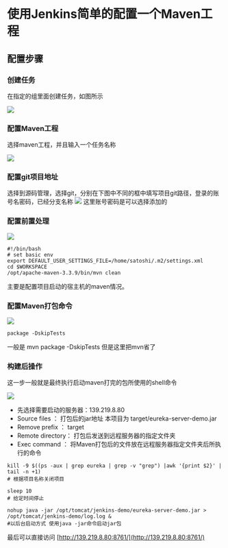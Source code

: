 # 使用Jenkins简单的配置一个Maven工程

## 配置步骤

### 创建任务

在指定的组里面创建任务，如图所示

![](https://image.ibb.co/b4X3t0/1540179026915.jpg)

### 配置Maven工程

选择maven工程，并且输入一个任务名称

![](https://image.ibb.co/e0Jwff/WX20181022-114048.png)

### 配置git项目地址

选择到源码管理，选择git，分别在下图中不同的框中填写项目git路径，登录的账号名密码，已经分支名称
![](https://image.ibb.co/h6nLqf/WX20181022-130956.png)
这里账号密码是可以选择添加的


### 配置前置处理

![](https://image.ibb.co/hwwAO0/1540185231763.jpg)

```shell
#!/bin/bash 
# set basic env
export DEFAULT_USER_SETTINGS_FILE=/home/satoshi/.m2/settings.xml
cd $WORKSPACE
/opt/apache-maven-3.3.9/bin/mvn clean
```

主要是配置项目启动的宿主机的maven情况。

### 配置Maven打包命令

![](https://image.ibb.co/nDA1wL/WX20181022-131803.png)

```shell
package -DskipTests 
```

一般是 mvn package -DskipTests 但是这里把mvn省了


### 构建后操作

这一步一般就是最终执行启动maven打完的包所使用的shell命令

![](https://image.ibb.co/mqmS30/WX20181022-140606.png)

* 先选择需要启动的服务器：139.219.8.80 
* Source files ： 打包后的jar地址 本项目为 target/eureka-server-demo.jar
* Remove prefix	： target
* Remote directory： 打包后发送到远程服务器的指定文件夹
* Exec command	： 将Maven打包后的文件放在远程服务器指定文件夹后所执行的命令

```shell
kill -9 $((ps -aux | grep eureka | grep -v "grep") |awk '{print $2}' | tail -n +1)
# 根据项目名称关闭项目

sleep 10
# 给定时间停止

nohup java -jar /opt/tomcat/jenkins-demo/eureka-server-demo.jar > /opt/tomcat/jenkins-demo/log.log &
#以后台启动方式 使用java -jar命令启动jar包 

```

最后可以直接访问 [http://139.219.8.80:8761/](http://139.219.8.80:8761/)

